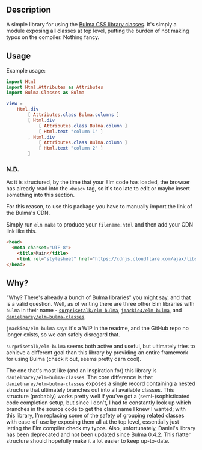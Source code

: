 ## Description
A simple library for using the [Bulma CSS library classes](https://bulma.io).
It's simply a module exposing all classes at top level, putting the burden of not making typos on the compiler. Nothing fancy.

## Usage

Example usage:

```elm
import Html
import Html.Attributes as Attributes
import Bulma.Classes as Bulma

view =
    Html.div
        [ Attributes.class Bulma.columns ]
        [ Html.div
            [ Attributes.class Bulma.column ]
            [ Html.text "column 1" ]
        , Html.div
            [ Attributes.class Bulma.column ]
            [ Html.text "column 2" ]
        ]
```

### N.B.

As it is structured, by the time that your Elm code has loaded, the browser has already read into the `<head>` tag, so it's too late to edit or maybe insert something into this section.

For this reason, to use this package you have to manually import the link of the Bulma's CDN. 

Simply run `elm make` to produce your `filename.html` and then add your CDN link like this.

```html
<head>
  <meta charset="UTF-8">
	<title>Main</title>
	<link rel="stylesheet" href="https://cdnjs.cloudflare.com/ajax/libs/bulma/0.7.5/css/bulma.min.css">
</head>
```

## Why?
"Why? There's already a bunch of Bulma libraries" you might say, and that is a valid question.
Well, as of writing there are three other Elm libraries with `bulma` in their name - [`surprisetalk/elm-bulma`](http://package.elm-lang.org/packages/surprisetalk/elm-bulma/6.0.2),
[`jmackie4/elm-bulma`](http://package.elm-lang.org/packages/jmackie4/elm-bulma/1.0.0), and [`danielnarey/elm-bulma-classes`](http://package.elm-lang.org/packages/danielnarey/elm-bulma-classes/2.0.15).

`jmackie4/elm-bulma` says it's a WIP in the readme, and the GitHub repo no longer exists, so we can safely disregard that.

`surprisetalk/elm-bulma` seems both active and useful, but ultimately tries to achieve a different goal than this library by providing an entire framework for using Bulma (check it out, seems pretty darn cool).

The one that's most like (and an inspiration for) this library is `danielnarey/elm-bulma-classes`. The core difference is that `danielnarey/elm-bulma-classes` exposes a single record containing a nested structure that ultimately branches out into all available classes. This structure (probably) works pretty well if you've got a (semi-)sophisticated code completion setup, but since I don't, I had to constantly look up which branches in the source code to get the class name I knew I wanted; with this library, I'm replacing some of the safety of grouping related classes with ease-of-use by exposing them all at the top level, essentially just letting the Elm compiler check my typos. Also, unfortunately, Daniel's library has been deprecated and not been updated since Bulma 0.4.2. This flatter structure should hopefully make it a lot easier to keep up-to-date.